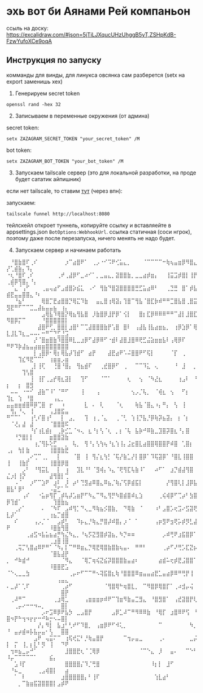 # эхь вот би Аянами Рей компаньон

ссыль на доску: https://excalidraw.com/#json=5jTiLJXqucUHzUhggB5yT,ZSHpKdB-FzwYufoXCe9oqA

## Инструкция по запуску

комманды для винды, для линукса овсянка сам разберется (setx на export заменишь хех)

1. Генерируем secret token

``` shell
openssl rand -hex 32
```

2. Записываем в переменные окружения (от админа)

secret token:
``` shell
setx ZAZAGRAM_SECRET_TOKEN "your_secret_token" /M
```

bot token:
``` shell
setx ZAZAGRAM_BOT_TOKEN "your_bot_token" /M
```

3. Запускаем tailscale сервер (это для локальной разработки, на проде будет сататик айпишник)

если нет tailscale, то ставим [тут](https://tailscale.com/download) (через впн):


запускаем:
``` shell
tailscale funnel http://localhost:8080
```

тейлскейл откроет туннель, копируйте ссылку и вставляейте в appsettings.json `BotOptions:WebhookUrl`. ссылка статичная (соси нгрок), поэтому даже после перезапуска, ничего менять не надо будет.

4. Запускаем сервер и начинаем работать


⠀⠘⣿⣷⣿⠏⢀⠎⠀⠀⠀⠀⠀⠀⠀⡰⠉⣴⣿⠟⠁⠀⢀⡠⠐⠊⠩⠟⢊⣥⣄⡀⠀⠀⠀⠈⠉⠉⠉⠉⠒⢷⢦⣤⣶⡿⠻⣿⣄⡜⢁⣾⣷⡄⠹⡄⠀⠀⠀⠀⠀⠀⠀⠀⠀
⠐⢆⠘⣿⠏⢀⠎⠀⠀⠀⠀⠀⠀⢀⠞⢀⣼⡿⠋⣀⠴⠊⠁⡀⣀⣤⣄⡀⣽⣿⣿⣷⡀⣀⣀⣴⡾⣶⡄⠀⠀⢸⣭⣩⡾⣿⡇⢸⡟⢀⣾⡿⢻⣿⡄⠘⡄⠀⠀⠀⠀⠀⠀⠀⠀
⠀⠈⣄⠈⢠⠋⠀⠀⠀⢀⣤⢤⣴⠋⣠⣾⣿⡵⣮⣅⠀⠠⠊⠀⢻⣷⠙⣿⣽⣿⣿⣿⣿⣛⣋⣥⣴⠿⠃⠀⠀⢀⣙⣛⠀⣿⠁⡾⣧⣾⣟⣤⣤⣿⣿⣄⠘⠆⠀⠀⠀⠀⠀⠀⠀
⠀⠀⠘⣦⠃⠀⠀⠀⠀⢿⣿⡉⣟⣴⣿⣿⡙⢿⣍⠹⣷⠀⠀⣤⣄⣿⢰⢿⣽⡄⢹⣿⠉⢻⣧⠈⣿⣏⡷⠾⠛⠛⣉⣿⣧⣿⢀⣿⣭⣻⣟⠛⠋⠉⠉⣉⣀⣼⣦⣤⣤⣦⠀⢰⡄
⠀⠀⠀⠀⠀⠀⠀⠀⠀⣠⢿⣧⠹⢿⣿⡝⢿⣦⢻⣧⣿⠀⡸⣷⣿⡿⣸⡟⡿⠁⢪⡇⠀⠀⣿⡆⣏⡿⠿⠿⠿⠛⠛⠉⣼⡇⣸⣿⣏⠻⣿⡿⡍⠉⠀⠀⠀⠀⠘⣿⣿⣿⣿⣿⡇
⠀⠀⠀⠀⠀⠀⠀⠀⣼⣿⠟⢋⡀⣿⣿⡇⣰⣿⠃⠉⢉⣼⣿⣿⣿⣷⡟⢡⣿⠀⣿⠇⠀⢠⣼⣧⢸⣧⣴⣶⣦⡀⠀⢰⡿⣱⡿⠁⢿⣇⣸⣇⠹⣆⣀⠤⠤⠄⠒⠛⠉⠙⣋⣘⣩
⠀⠀⠀⠀⠀⠀⠀⡜⠈⣿⣶⣿⣷⠹⣿⣿⠿⣇⣀⣰⡿⠋⣼⡿⠿⠋⠐⣾⠇⣼⣿⣸⣿⠿⢟⣋⣬⣵⣶⣶⣧⠇⢠⢿⡿⠏⠀⠀⠀⠛⠟⠹⡷⣼⣦⣤⣴⣶⣶⣿⣿⣿⣿⣿⣿
⠀⠀⠀⠀⠀⠀⠀⡇⢠⣿⡿⠂⢿⡆⢿⣧⡼⢹⣾⠋⠀⣴⡟⠀⠀⠀⣼⣟⣴⠟⠡⠬⣿⣿⠟⠋⢯⡇⠀⠀⠀⠀⠈⡏⠀⢀⠀⠀⠀⠀⠀⠀⢹⣎⠻⣟⠉⠉⠁⠀⢰⣶⣶⡠⣶
⠀⠀⠀⠀⠀⠀⢀⡇⢸⢏⠀⠀⢘⣿⠘⣿⡄⠀⢻⣦⣾⠏⠀⠀⢀⣞⣿⡿⠋⠀⢀⠀⠀⠉⠉⠹⣅⠀⢄⠀⠀⠀⠀⠘⠀⣸⠀⠀⡀⠀⠀⠀⠀⢹⢣⣿⠀⠀⠀⠀⠀⠀⠀⠀⠀
⠀⠀⠀⠀⠀⠀⢸⠀⢸⡏⢀⣠⡞⢿⣆⣽⡇⠀⠀⢹⠋⠀⠀⠀⠈⠉⠁⠀⠀⠀⠀⢆⠀⠀⢢⠀⠈⠳⣜⣆⠀⠀⠀⠀⢰⣠⠇⠀⠘⡆⠀⠀⡆⠀⣿⣻⠀⠀⠀⠀⠀⠀⠀⠀⠀
⠀⠤⠤⠀⠐⠒⠊⠀⣼⣷⠉⠸⠁⠈⠛⠋⠀⠀⠀⢸⠀⠀⠀⢠⠀⠀⠀⠀⠀⠀⠀⠀⢢⡠⡈⢧⡀⠀⠈⢾⣆⠀⢢⠀⠀⠋⡆⠀⠀⢹⣆⠀⢱⠀⠘⣿⠀⠀⠀⠀⠀⢠⣄⡀⠀
⣤⣤⣶⣶⣾⣿⠿⡿⢉⣿⠀⡖⠀⠀⠰⠀⠀⠀⠀⠀⣇⠀⠄⠀⢇⠀⠀⠀⠈⢆⠀⠀⠀⢷⣧⠈⣿⣄⠰⡄⠛⡄⠀⢣⠀⢸⠀⠀⠀⠀⢻⡄⠘⢄⠀⢸⠀⠀⠀⠀⢠⣸⣿⣯⣤
⠛⠉⠉⠁⠀⠀⢰⢃⠎⣿⢰⠃⠀⠀⡇⠀⣠⡀⠀⠀⢹⠀⢰⢀⠈⣄⠀⠀⢀⠈⢃⠀⢱⢸⡙⣧⡘⡿⢷⡽⣦⣽⡄⠀⡆⠈⡆⠀⠀⠀⠈⢜⡄⣼⠀⣼⠀⠀⠀⠀⠈⣿⣿⣿⠯
⠀⠀⠀⠀⠀⠀⠘⡎⢰⣇⣾⡆⠀⢀⡷⣊⣁⠈⠲⢄⠀⣆⠘⡆⢣⠈⢆⠀⡀⡆⠈⢧⠀⣧⡷⠚⠿⣷⣀⣹⣿⡽⣿⣆⠘⡄⣿⠀⠀⠀⠀⠘⡙⣿⡇⡇⠀⠀⠀⠀⣶⣿⣿⣽⣷
⠀⠀⠀⠀⠀⠀⠀⢰⡈⢻⡧⢕⣋⠀⠀⡀⠀⢧⡀⠀⢻⠘⡄⢣⢳⢦⠘⣆⢱⢸⡄⣨⣖⣿⣇⣴⣿⣿⢿⣿⣿⡟⠾⣿⠀⢁⣿⡆⠀⢀⡄⠀⢳⡇⣷⠀⠀⠀⠀⠀⢸⣿⣿⣷⣟
⠀⠀⠀⠀⠀⢀⠔⢉⠉⢀⡀⠀⠀⡇⠀⠀⠀⠈⣿⠀⢸⠀⢻⡌⣆⢳⡃⠈⢯⡜⣷⣁⡜⡇⣿⡿⠁⠹⢯⣽⡿⠁⠘⣿⣇⢸⣿⣿⠀⢸⠀⠀⢸⣷⡏⠀⠀⠀⠀⠀⢸⣿⣿⡿⣿
⠀⠀⠀⠀⡠⠃⠀⠘⢻⣭⣇⠀⠀⡇⠀⢰⠀⠀⣹⣇⠘⠃⠈⣻⢾⡄⠱⣄⠈⢟⢻⣏⢧⣷⠸⠁⠀⠀⠴⠋⠁⠀⣰⡙⣾⣼⢻⣿⠀⣌⡰⡇⢸⡝⠀⠀⠀⠀⠀⠀⣼⢻⣿⡇⢉
⠀⠀⠠⠈⠀⠀⡰⠋⠉⣱⠟⠀⣰⠇⠀⡸⠀⡴⠃⢙⣻⣴⠿⣿⣄⠿⣦⡈⢷⡌⢫⡿⣾⣯⡇⠀⠀⠀⠀⠀⠀⡜⢻⣿⢇⡇⣸⡿⣧⣿⣧⠃⡿⠃⠀⠀⠀⠀⠀⠀⠠⣬⣋⠁⠉
⠀⠀⠀⠀⢠⠎⠀⠀⠐⣥⡶⢻⡏⢀⡾⢧⡼⣡⣶⡟⠋⠳⣄⠉⠻⣄⢻⡛⠳⣿⣾⣿⠾⣆⣱⠀⠀⠀⠀⢀⢮⢾⡿⠋⢉⡴⠃⣳⣿⡿⢹⣾⠁⠀⠀⠀⠀⠀⠀⠀⠀⢹⣿⣷⣦
⠀⠀⢀⡔⠁⠀⠀⠀⠀⠄⠀⠈⠳⠏⠀⣠⠾⢻⡁⠙⢄⣀⠻⢷⣦⡪⣿⣷⡀⠀⠙⢿⣷⠀⠈⠀⠀⠀⠰⠃⣠⣿⡡⢖⣩⠔⣫⣽⢟⣇⡼⠁⠀⠀⠀⠀⠀⠀⠀⠀⢰⣦⡉⣾⣿
⠀⠀⠎⠀⠀⠀⠀⢠⡠⡈⠈⠀⠀⣠⡾⣃⠀⠀⠹⡦⣄⡘⢷⣄⡛⣿⡼⠾⣿⡄⡰⠈⠀⠁⠀⠀⠀⠀⢠⡶⣻⠟⣲⢟⡥⡾⡻⣃⣼⠟⠀⠀⠀⠀⠀⠀⠀⠀⠀⠀⠸⣿⣷⢻⣿
⠀⠀⠀⠀⠀⢀⣴⣫⠲⣧⣥⣦⣴⡛⢳⣌⠳⣄⡀⠘⢦⡫⣝⣻⣿⡾⣽⣦⡀⠳⡙⠶⠶⠀⠀⠀⠀⠀⠀⠀⡠⠾⢛⠟⣰⣯⣿⡿⠁⠀⠀⠀⠀⠀⠀⠀⠀⠀⠀⠀⢀⣰⣿⢸⣿
⠀⠀⢀⢭⡉⢣⣿⣴⠿⠟⠛⠁⠈⠳⡄⡇⠉⠛⠿⣶⣄⡙⢿⣟⢿⣿⣷⣿⣷⢦⣤⠄⠀⠛⠛⠃⠀⠀⠀⠀⢀⡴⠋⠜⢛⡡⣏⣝⡦⠀⠀⠀⠀⠀⠀⠀⠀⠀⠀⠀⠈⣿⣧⣼⡟
⡀⠀⠚⠷⣾⠚⠀⠀⠀⠀⠀⠀⠀⠀⠈⠻⣄⠀⠀⠈⢿⡉⢶⢮⣝⣮⡽⣿⣿⣿⣷⣤⣴⠆⠀⠀⠀⠀⠀⣴⣾⠥⢖⡾⣟⣨⣿⣿⠁⠀⠀⠀⠀⠀⠀⠀⠀⠀⠀⠀⠸⣿⣿⣟⣡
⠈⠑⢄⣀⣀⣳⠀⠀⠀⠀⠀⠀⠀⠀⠀⠀⢀⡤⠖⠋⠉⠉⠛⠢⢽⣯⣿⣆⢷⠘⣿⣿⣿⠿⣶⣤⣤⣴⣟⣁⣤⣴⡿⠿⠛⢛⡟⢸⠀⠀⠀⠀⠀⠀⠀⠀⠀⠀⠀⠀⠀⠀⢠⣤⣄
⠄⣀⡼⠁⢁⠏⠀⠀⠀⠀⠀⠀⠀⠀⢀⡴⠋⠀⠀⠀⠀⠀⠀⠀⠀⠈⢻⣿⢿⠓⢶⣿⣇⡀⠀⠉⠻⣿⡿⢿⣿⡏⠁⢀⠴⣺⡤⢬⠀⠀⠀⠀⠀⠀⠀⠀⠀⠀⠀⠀⠀⠀⠀⣿⡟
⠀⢀⠼⠛⠉⠀⠀⠀⠀⠀⠀⠀⢀⣰⢿⣁⠀⠀⠀⠀⢠⣶⣶⣶⡶⠾⠟⠉⢹⣶⠻⣷⣤⣉⣻⣄⠀⠘⣿⣻⣿⠁⠀⢠⣞⣽⣿⡟⢇⠀⠀⢀⡤⠔⠒⠒⠲⠤⡀⠀⠀⠀⠀⣿⡇
⠀⠀⠀⠀⠀⠀⠀⠀⠀⡠⠖⣩⠿⡿⠟⣧⡳⠀⣀⣠⣿⡟⠀⠀⠀⠀⠀⣠⡿⣁⠼⠉⠛⠻⠿⠿⣷⠀⠘⢿⡏⠀⣰⣿⠿⠟⢫⠀⠘⣿⠲⡟⠓⢲⠲⡖⡖⠒⠚⠷⡒⠢⠤⣿⡇
⠀⠀⠀⠀⠀⠀⠀⠀⡜⡄⠻⡇⠀⣧⣰⠃⢃⠞⠋⠹⣿⡀⠀⢠⣶⡿⠟⠋⠺⢅⡀⠀⠀⠀⠀⠀⠀⠀⠀⠉⠀⠀⠀⠀⠀⠀⠀⠳⡀⠘⠀⣤⡴⣾⠶⡧⣧⡤⣤⠂⢣⠀⠀⣿⣿
⠀⠀⠀⠀⠀⠀⠀⣠⠟⠀⢤⣭⠍⠉⠀⢰⢯⢞⣍⠃⡘⢷⣤⣿⡟⠀⠀⠀⠀⠀⠉⢲⡤⣤⣀⠀⠀⠀⠀⢀⠄⠀⠀⠀⠀⠀⠀⣀⡬⡇⠀⡍⠀⢸⡀⡆⣇⠃⡻⠀⢸⠀⠀⠙⠟
⠀⢲⠶⣦⣀⡤⠚⠁⠀⠀⠀⠀⠀⠀⠀⣸⣿⣿⣟⢆⠈⢈⢿⡿⠀⠀⠀⠀⠀⠀⠀⠀⠀⠀⠈⠉⠑⣄⠀⡸⠀⠀⣤⠄⠀⠀⠉⠑⠃⠸⡤⠉⠉⠉⠉⠉⠁⠀⠀⠀⣮⡄⠀⠀⠀
⠀⠀⣡⠸⡏⠀⠀⠀⠀⠀⠀⠀⠀⠀⠀⣿⣿⣿⣿⡌⠹⡈⢛⣿⠀⠀⠀⠀⠀⠀⠀⠀⠀⠀⠀⠀⠀⠸⡆⡇⠀⣸⠋⠀⠀⠀⠀⠀⠀⠀⠘⠦⣀⠀⠀⠀⠀⢀⣠⢾⣿⡇⠀⠀⣴
⠀⠀⠁⠀⠇⠀⠀⠀⠀⠀⠀⠀⠀⠀⣰⣿⣿⣿⣿⣿⡄⠃⢸⠏⠀⠀⠀⠀⠀⠀⠀⠀⠀⠀⠀⠀⠀⠀⢱⣇⣴⠃⠀⠀⠀⠀⠀⠀⠀⠀⠀⠀⡀⠉⣷⣶⣯⣽⣿⣿⣿⡇⣠⡾⠟
```
